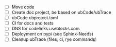 * [ ] Move code
* [ ] Create doc project, be based on ubCode/ubTrace
* [ ] ubCode ubproject.toml
* [ ] CI for docs and tests
* [ ] DNS for codelinks.useblocks.com
* [ ] Deployment on pypi (see Sphinx-Needs)
* [ ] Cleanup ubTrace (files, ci, rye commands)

